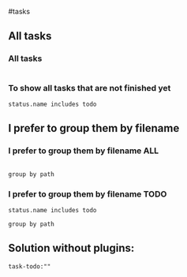 #tasks
## All tasks 
### All tasks 

```tasks
```


### To show all tasks that are not finished yet
```tasks
status.name includes todo
```


## I prefer to group them by filename

### I prefer to group them by filename ALL
```tasks

group by path
```

### I prefer to group them by filename TODO
```tasks
status.name includes todo

group by path
```


## Solution without plugins:
```query  
task-todo:""
```
